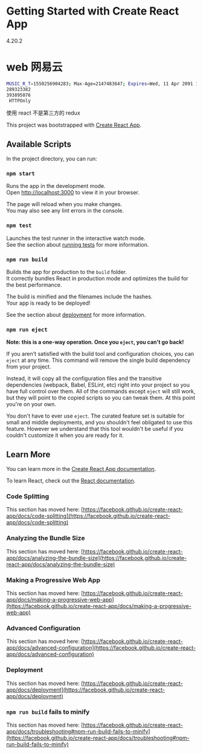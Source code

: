 # Getting Started with Create React App

4.20.2

# web 网易云

```sh
MUSIC_R_T=1550256904283; Max-Age=2147483647; Expires=Wed, 11 Apr 2091 10:22:46 GMT; Path=/api/clientlog; HTTPOnly;MUSIC_R_T=1550256904283; Max-Age=2147483647; Expires=Wed, 11 Apr 2091 10:22:46 GMT; Path=/neapi/feedback; HTTPOnly;MUSIC_A_T=1550253979811; Max-Age=2147483647; Expires=Wed, 11 Apr 2091 10:22:46 GMT; Path=/wapi/clientlog; HTTPOnly;MUSIC_R_T=1550256904283; Max-Age=2147483647; Expires=Wed, 11 Apr 2091 10:22:46 GMT; Path=/wapi/clientlog; HTTPOnly;NMTID=00O1AWiy9kv4N0Pa0qVlJ-8rfU5ah4AAAGHEnKw-Q; Max-Age=315360000; Expires=Mon, 21 Mar 2033 07:08:39 GMT; Path=/;;MUSIC_A_T=1550253979811; Max-Age=2147483647; Expires=Wed, 11 Apr 2091 10:22:46 GMT; Path=/wapi/feedback; HTTPOnly;MUSIC_R_T=1550256904283; Max-Age=2147483647; Expires=Wed, 11 Apr 2091 10:22:46 GMT; Path=/weapi/feedback; HTTPOnly;MUSIC_A_T=1550253979811; Max-Age=2147483647; Expires=Wed, 11 Apr 2091 10:22:46 GMT; Path=/api/feedback; HTTPOnly;MUSIC_SNS=; Max-Age=0; Expires=Fri, 24 Mar 2023 07:08:39 GMT; Path=/;MUSIC_A_T=1550253979811; Max-Age=2147483647; Expires=Wed, 11 Apr 2091 10:22:46 GMT; Path=/weapi/feedback; HTTPOnly;MUSIC_R_T=1550256904283; Max-Age=2147483647; Expires=Wed, 11 Apr 2091 10:22:46 GMT; Path=/neapi/clientlog; HTTPOnly;__csrf=7f509ed4bf958a2be1413de2099fbf4c; Max-Age=1296010; Expires=Sat, 08 Apr 2023 07:08:49 GMT; Path=/;;MUSIC_A_T=1550253979811; Max-Age=2147483647; Expires=Wed, 11 Apr 2091 10:22:46 GMT; Path=/api/clientlog; HTTPOnly;MUSIC_A_T=1550253979811; Max-Age=2147483647; Expires=Wed, 11 Apr 2091 10:22:46 GMT; Path=/openapi/clientlog; HTTPOnly;MUSIC_U=e4ab5500221ccc291bfdb766d6a29a3f372116aa5804bc07968dddaa74eaa675993166e004087dd37a3df20136b2cf32871ed5833636f7906d7a98f46f5ea8ee7f07082bc904e1a1d4dbf082a8813684; Max-Age=15552000; Expires=Wed, 20 Sep 2023 07:08:39 GMT; Path=/; HTTPOnly;MUSIC_A_T=1550253979811; Max-Age=2147483647; Expires=Wed, 11 Apr 2091 10:22:46 GMT; Path=/eapi/feedback; HTTPOnly;MUSIC_R_T=1550256904283; Max-Age=2147483647; Expires=Wed, 11 Apr 2091 10:22:46 GMT; Path=/api/feedback; HTTPOnly;MUSIC_A_T=1550253979811; Max-Age=2147483647; Expires=Wed, 11 Apr 2091 10:22:46 GMT; Path=/neapi/feedback; HTTPOnly;MUSIC_A_T=1550253979811; Max-Age=2147483647; Expires=Wed, 11 Apr 2091 10:22:46 GMT; Path=/eapi/clientlog; HTTPOnly;MUSIC_R_T=1550256904283; Max-Age=2147483647; Expires=Wed, 11 Apr 2091 10:22:46 GMT; Path=/eapi/feedback; HTTPOnly;MUSIC_R_T=1550256904283; Max-Age=2147483647; Expires=Wed, 11 Apr 2091 10:22:46 GMT; Path=/openapi/clientlog; HTTPOnly;MUSIC_A_T=1550253979811; Max-Age=2147483647; Expires=Wed, 11 Apr 2091 10:22:46 GMT; Path=/neapi/clientlog; HTTPOnly;MUSIC_R_T=1550256904283; Max-Age=2147483647; Expires=Wed, 11 Apr 2091 10:22:46 GMT; Path=/weapi/clientlog; HTTPOnly;MUSIC_R_T=1550256904283; Max-Age=2147483647; Expires=Wed, 11 Apr 2091 10:22:46 GMT; Path=/eapi/clientlog; HTTPOnly;MUSIC_A_T=1550253979811; Max-Age=2147483647; Expires=Wed, 11 Apr 2091 10:22:46 GMT; Path=/weapi/clientlog; HTTPOnly;MUSIC_R_T=1550256904283; Max-Age=2147483647; Expires=Wed, 11 Apr 2091 10:22:46 GMT; Path=/wapi/feedback;
289323382
393895076
 HTTPOnly
```

<!-- to={`/discover/playSong/${item.id}`} -->

使用 react 不是第三方的 redux

This project was bootstrapped with [Create React App](https://github.com/facebook/create-react-app).

## Available Scripts

In the project directory, you can run:

### `npm start`

Runs the app in the development mode.\
Open [http://localhost:3000](http://localhost:3000) to view it in your browser.

The page will reload when you make changes.\
You may also see any lint errors in the console.

### `npm test`

Launches the test runner in the interactive watch mode.\
See the section about [running tests](https://facebook.github.io/create-react-app/docs/running-tests) for more information.

### `npm run build`

Builds the app for production to the `build` folder.\
It correctly bundles React in production mode and optimizes the build for the best performance.

The build is minified and the filenames include the hashes.\
Your app is ready to be deployed!

See the section about [deployment](https://facebook.github.io/create-react-app/docs/deployment) for more information.

### `npm run eject`

**Note: this is a one-way operation. Once you `eject`, you can't go back!**

If you aren't satisfied with the build tool and configuration choices, you can `eject` at any time. This command will remove the single build dependency from your project.

Instead, it will copy all the configuration files and the transitive dependencies (webpack, Babel, ESLint, etc) right into your project so you have full control over them. All of the commands except `eject` will still work, but they will point to the copied scripts so you can tweak them. At this point you're on your own.

You don't have to ever use `eject`. The curated feature set is suitable for small and middle deployments, and you shouldn't feel obligated to use this feature. However we understand that this tool wouldn't be useful if you couldn't customize it when you are ready for it.

## Learn More

You can learn more in the [Create React App documentation](https://facebook.github.io/create-react-app/docs/getting-started).

To learn React, check out the [React documentation](https://reactjs.org/).

### Code Splitting

This section has moved here: [https://facebook.github.io/create-react-app/docs/code-splitting](https://facebook.github.io/create-react-app/docs/code-splitting)

### Analyzing the Bundle Size

This section has moved here: [https://facebook.github.io/create-react-app/docs/analyzing-the-bundle-size](https://facebook.github.io/create-react-app/docs/analyzing-the-bundle-size)

### Making a Progressive Web App

This section has moved here: [https://facebook.github.io/create-react-app/docs/making-a-progressive-web-app](https://facebook.github.io/create-react-app/docs/making-a-progressive-web-app)

### Advanced Configuration

This section has moved here: [https://facebook.github.io/create-react-app/docs/advanced-configuration](https://facebook.github.io/create-react-app/docs/advanced-configuration)

### Deployment

This section has moved here: [https://facebook.github.io/create-react-app/docs/deployment](https://facebook.github.io/create-react-app/docs/deployment)

### `npm run build` fails to minify

This section has moved here: [https://facebook.github.io/create-react-app/docs/troubleshooting#npm-run-build-fails-to-minify](https://facebook.github.io/create-react-app/docs/troubleshooting#npm-run-build-fails-to-minify)

